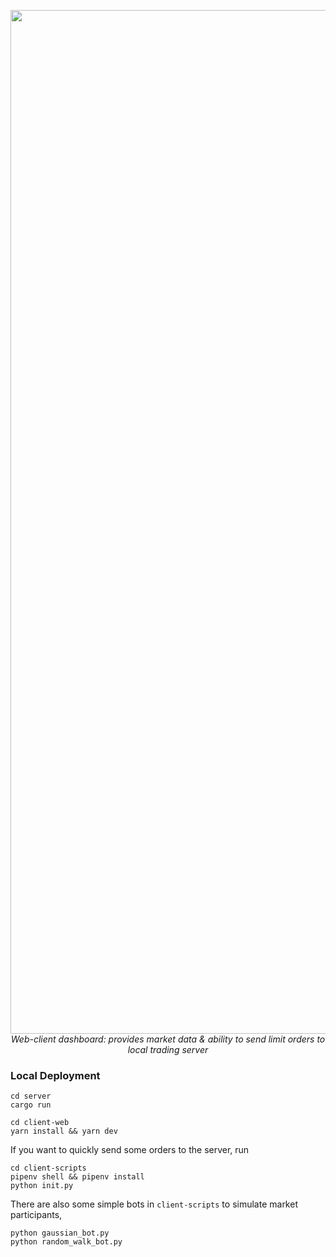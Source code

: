 <p align="center">
  <img width="1638" alt="trading client screenshot" src="https://github.com/christian-spooner/trading-server/assets/93479191/6e35ead6-0ea4-4fb2-9007-1cbff0010ec3">
  <br>
  <em>Web-client dashboard: provides market data & ability to send limit orders to local trading server</em>
</p>

### Local Deployment
```
cd server
cargo run

cd client-web
yarn install && yarn dev
```

If you want to quickly send some orders to the server, run
```
cd client-scripts
pipenv shell && pipenv install
python init.py
```

There are also some simple bots in `client-scripts` to simulate market participants,
```
python gaussian_bot.py
python random_walk_bot.py
```
